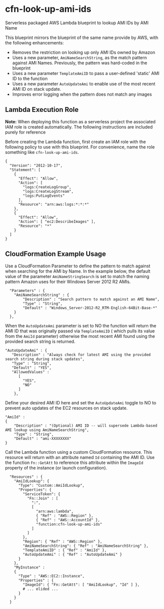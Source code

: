 # cfn-look-up-ami-ids
Serverless packaged AWS Lambda blueprint to lookup AMI IDs by AMI Name

This blueprint mirrors the blueprint of the same name provide by AWS, with the
following enhancements:

- Removes the restriction on looking up only AMI IDs owned by Amazon
- Uses a new parameter, `AmiNameSearchString`, as the match pattern
against AMI Names. Previously, the pattern was hard-coded in the blueprint
- Uses a new parameter `TemplateAmiID` to pass a user-defined 'static' AMI ID
to the function
- Uses a new parameter `AutoUpdateAmi` to enable use of the most recent AMI ID
on stack update.
- Improves error logging when the pattern does not match any images


## Lambda Execution Role

**Note:** When deploying this function as a serverless project the associated
IAM role is created automatically. The following instructions are included
purely for reference

Before creating the Lambda function, first create an IAM role with the
following policy to use with this blueprint. For convenience, name the role
something like `cfn-look-up-ami-ids`.

```
{
  "Version": "2012-10-17",
  "Statement": [
    {
      "Effect": "Allow",
      "Action": [
        "logs:CreateLogGroup",
        "logs:CreateLogStream",
        "logs:PutLogEvents"
      ],
      "Resource": "arn:aws:logs:*:*:*"
    },
    {
      "Effect": "Allow",
      "Action": [ "ec2:DescribeImages" ],
      "Resource": "*"
    }
  ]
}
```

## CloudFormation Example Usage

Use a CloudFormation Parameter to define the pattern to match against when
searching for the AMI by Name. In the example below, the default value of the
parameter `AmiNameStringSearch` is set to match the naming pattern Amazon uses
for their Windows Server 2012 R2 AMIs.

```
  "Parameters" : {
    "AmiNameSearchString" : {
        "Description" : "Search pattern to match against an AMI Name",
        "Type" : "String",
        "Default" : "Windows_Server-2012-R2_RTM-English-64Bit-Base-*"
    }
  },
```

When the `AutoUpdateAmi` parameter is set to NO the function will return the
AMI ID that was originally passed via `TemplateAmiID` ( which pulls its value
from the `AmiId` parameter) otherwise the most recent AMI found using the
provided search string is returned.

```
"AutoUpdateAmi" : {
   "Description" : "Always check for latest AMI using the provided search string during stack updates",
   "Type" : "String",
   "Default" : "YES",
   "AllowedValues" :
      [
        "YES",
        "NO"
      ]
    },
```

Define your desired AMI ID here and set the `AutoUpdateAmi` toggle to NO to
prevent auto updates of the EC2 resources on stack update.

```
"AmiId" :
{
    "Description" : "(Optional) AMI ID -- will supersede Lambda-based AMI lookup using AmiNameSearchString",
    "Type" : "String",
    "Default" : "ami-XXXXXXXX"
}
```

Call the Lambda function using a custom CloudFormation resource. This resource
will return with an attribute named `Id` containing the AMI ID. Use the
function `Fn::GetAtt` to reference this attribute within the `ImageId`
property of the instance (or launch configuration).

```
  "Resources" : {
    "AmiIdLookup": {
      "Type": "Custom::AmiIdLookup",
      "Properties": {
        "ServiceToken": {
          "Fn::Join" : [
            ":",
            [
              "arn:aws:lambda",
              { "Ref" : "AWS::Region" },
              { "Ref" : "AWS::AccountId" },
              "function:cfn-look-up-ami-ids"
            ]
          ]
        },
        "Region": { "Ref" : "AWS::Region" },
        "AmiNameSearchString": { "Ref" : "AmiNameSearchString" },
        "TemplateAmiID" : { "Ref" : "AmiId" },
        "AutoUpdateAmi" : { "Ref" : "AutoUpdateAmi" }
      }
    },
    "MyInstance" :
    {
      "Type" : "AWS::EC2::Instance",
      "Properties" : {
        "ImageId": { "Fn::GetAtt": [ "AmiIdLookup", "Id" ] },
        # ... elided ...
      }
    }
  }
```
